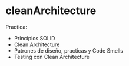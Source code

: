 # cleanArchitecture
Practica:
- Principios SOLID
- Clean Architecture
- Patrones de diseño, practicas y Code Smells
- Testing con Clean Architecture 
